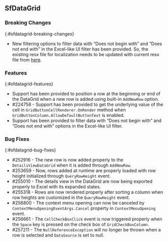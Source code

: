 ## SfDataGrid

### Breaking Changes
{:#sfdatagrid-breaking-changes}
* New filtering options to filter data with “Does not begin with” and “Does not end with” in the Excel-like UI filter has been provided. So, the existing resx file for localization needs to be updated with current resx file from [here](https://github.com/syncfusion/winforms-controls-localization-resx-files/tree/master/Syncfusion.SfDataGrid.WinForms).

### Features
{:#sfdatagrid-features}

* Support has been provided to position a row at the beginning or end of the DataGrid when a new row is added using built-in `AddNewRow` option.
* \#224758 - Support has been provided to get the underlying value of the cell in `GridButtonCellRenderer.OnRender` method when `GridButtonColumn.AllowDefaultButtonText` is enabled.
* Support has been provided to filter data with “Does not begin with” and “Does not end with” options in the Excel-like UI filter.

### Bug Fixes
{:#sfdatagrid-bug-fixes}

* \#252916 - The new row is now added properly to the `DetailsViewDataGrid` when it is added through `AddNewRow`.
* \#253659 - Now, rows added at runtime are properly loaded with row height initialized through `QueryRowHeight` event.
* \#255010 - The details view in the DataGrid are now being exported properly to Excel with its expanded states.
* \#255318 - Rows are now rendered properly after sorting a column when row heights are customized in the `QueryRowHeight` event.
* \#256800 - The context menu opening can now be canceled by `ContextMenuOpeningEventArgs.Cancel` property in `ContextMenuOpening` event.
* \#256661 - The `CellCheckBoxClick` event is now triggered properly when the `Space` key is pressed on the check box of `GridCheckBoxColumn`.
* \#257211 - The `NullReferenceException` will no longer be thrown when a row is selected and `DataSource` is set to null.
